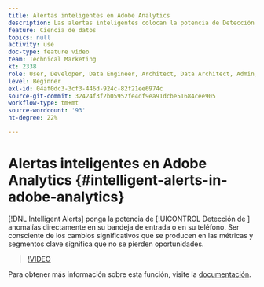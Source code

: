 ```yaml
---
title: Alertas inteligentes en Adobe Analytics
description: Las alertas inteligentes colocan la potencia de Detección de anomalías directamente en la bandeja de entrada o en el teléfono. Ser consciente de los cambios significativos que se producen en las métricas y segmentos clave significa que no se pierden oportunidades.
feature: Ciencia de datos
topics: null
activity: use
doc-type: feature video
team: Technical Marketing
kt: 2338
role: User, Developer, Data Engineer, Architect, Data Architect, Admin, Leader
level: Beginner
exl-id: 04af0dc3-3cf3-446d-924c-82f21ee6974c
source-git-commit: 32424f3f2b05952fe4df9ea91dcbe51684cee905
workflow-type: tm+mt
source-wordcount: '93'
ht-degree: 22%

---
```


# Alertas inteligentes en Adobe Analytics {#intelligent-alerts-in-adobe-analytics}

[!DNL Intelligent Alerts] ponga la potencia de  [!UICONTROL Detección de ] anomalías directamente en su bandeja de entrada o en su teléfono. Ser consciente de los cambios significativos que se producen en las métricas y segmentos clave significa que no se pierden oportunidades.

>[!VIDEO](https://video.tv.adobe.com/v/25446/?quality=12)

Para obtener más información sobre esta función, visite la [documentación](https://marketing.adobe.com/resources/help/es_ES/analytics/analysis-workspace/intellligent_alerts.html).
